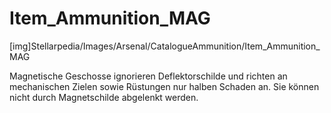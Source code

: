 # Item_Ammunition_MAG

[img]Stellarpedia/Images/Arsenal/CatalogueAmmunition/Item_Ammunition_MAG

Magnetische Geschosse ignorieren Deflektorschilde und richten an mechanischen Zielen sowie Rüstungen nur halben Schaden an. Sie können nicht durch Magnetschilde abgelenkt werden.
